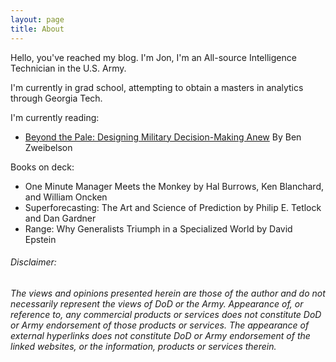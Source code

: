 ```yaml
---
layout: page
title: About
---
```


<p class="message">
Hello, you've reached my blog. I'm Jon, I'm an All-source Intelligence Technician in the U.S. Army.
</p>

I'm currently in grad school, attempting to obtain a masters in analytics through Georgia Tech.

I'm currently reading:
* <a href="https://www.airuniversity.af.edu/AUPress/Display/Article/3496663/beyond-the-pale-designing-military-decision-making-anew/">Beyond the Pale: Designing Military Decision-Making Anew</a> By Ben Zweibelson
  
Books on deck:
* One Minute Manager Meets the Monkey by Hal Burrows, Ken Blanchard, and William Oncken
* Superforecasting: The Art and Science of Prediction by Philip E. Tetlock and Dan Gardner
* Range: Why Generalists Triumph in a Specialized World by David Epstein

###### Disclaimer:
###### The views and opinions presented herein are those of the author and do not necessarily represent the views of DoD or the Army. Appearance of, or reference to, any commercial products or services does not constitute DoD or Army endorsement of those products or services. The appearance of external hyperlinks does not constitute DoD or Army endorsement of the linked websites, or the information, products or services therein.
